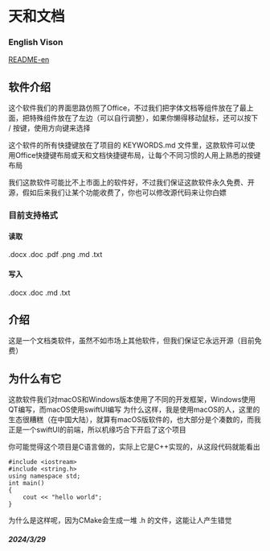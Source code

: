 # 天和文档

### English Vison

[README-en](README-en.md)

## 软件介绍

这个软件我们的界面思路仿照了Office，不过我们把字体文档等组件放在了最上面，把特殊组件放在了左边（可以自行调整），如果你懒得移动鼠标，还可以按下 / 按键，使用方向键来选择  

这个软件的所有快捷键放在了项目的 KEYWORDS.md 文件里，这款软件可以使用Office快捷键布局或天和文档快捷键布局，让每个不同习惯的人用上熟悉的按键布局  

我们这款软件可能比不上市面上的软件好，不过我们保证这款软件永久免费、开源，假如后来我们让某个功能收费了，你也可以修改源代码来让你白嫖


### 目前支持格式

#### 读取

.docx 
.doc 
.pdf 
.png 
.md 
.txt 

#### 写入

.docx 
.doc 
.md 
.txt 

## 介绍

这是一个文档类软件，虽然不如市场上其他软件，但我们保证它永远开源（目前免费）

## 为什么有它

这款软件我们对macOS和Windows版本使用了不同的开发框架，Windows使用QT编写，而macOS使用swiftUI编写
为什么这样，我是使用macOS的人，这里的生态很糟糕（在中国大陆），就算有macOS版软件的，也大部分是个凑数的，而我正是一个swiftUI的前端，所以机缘巧合下开启了这个项目  

你可能觉得这个项目是C语言做的，实际上它是C++实现的，从这段代码就能看出  

```
#include <iostream>
#include <string.h>
using namespace std;
int main()
{
    cout << "hello world";
}
```

为什么是这样呢，因为CMake会生成一堆 .h 的文件，这能让人产生错觉

##### 2024/3/29
